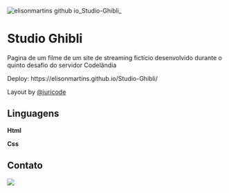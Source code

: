 ![elisonmartins github io_Studio-Ghibli_](https://user-images.githubusercontent.com/68920728/142200134-31c02c5c-0c2d-43d2-b892-6c075e8f9062.png)
<h1> Studio Ghibli </h1>
<p>Pagina de um filme de um site de streaming fictício desenvolvido durante o quinto desafio do servidor Codelândia</p>
<p>Deploy: https://elisonmartins.github.io/Studio-Ghibli/
<p>Layout by <a href="https://github.com/iuricode">@iuricode</a></p>

<h2> Linguagens </h2>
<p> <strong>Html</strong> </p>
<p> <strong>Css</strong> </p>

<h2> Contato </h2>
<p>
  <a href="https://www.linkedin.com/in/elison-martins/" alt="Linkedin">
  <img src="https://img.shields.io/badge/-Linkedin-0e76a8?style=for-the-badge&logo=Linkedin&logoColor=white&link=https://www.linkedin.com/in/elison-martins/" /></a>
</p>  
